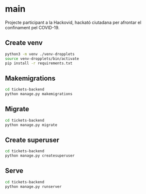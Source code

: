 # main

Projecte participant a la Hackovid, hackató ciutadana per afrontar el confinament pel COVID-19.

## Create venv

```bash
python3 -m venv ./venv-dropplets
source venv-dropplets/bin/activate
pip install -r requirements.txt
```

## Makemigrations

````bash
cd tickets-backend
python manage.py makemigrations
````

## Migrate

````bash
cd tickets-backend
python manage.py migrate
````

## Create superuser

````bash
cd tickets-backend
python manage.py createsuperuser
````

## Serve

````bash
cd tickets-backend
python manage.py runserver
````
